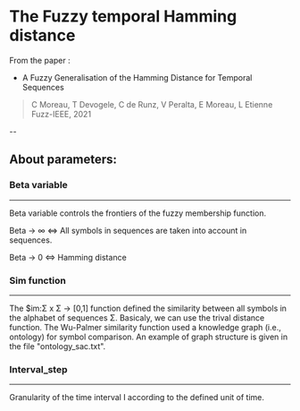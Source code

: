 The Fuzzy temporal Hamming distance
===================================

From the paper : 

* A Fuzzy Generalisation of the Hamming Distance for Temporal Sequences
> C Moreau, T Devogele, C de Runz, V Peralta, E Moreau, L Etienne
> Fuzz-IEEE, 2021

--

## About parameters:

### Beta variable
-------------

Beta variable controls the frontiers of the fuzzy membership function. 

Beta -> ∞ <=> All symbols in sequences are taken into account in sequences. 

Beta -> 0 <=> Hamming distance


### Sim function
------------

The $im:Σ x Σ -> [0,1] function defined the similarity between all symbols in the alphabet of sequences Σ. 
Basicaly, we can use the trival distance function. 
The Wu-Palmer similarity function used a knowledge graph (i.e., ontology) for symbol comparison. An example of graph structure is given in the file "ontology_sac.txt". 


### Interval_step
------------

Granularity of the time interval I according to the defined unit of time. 



